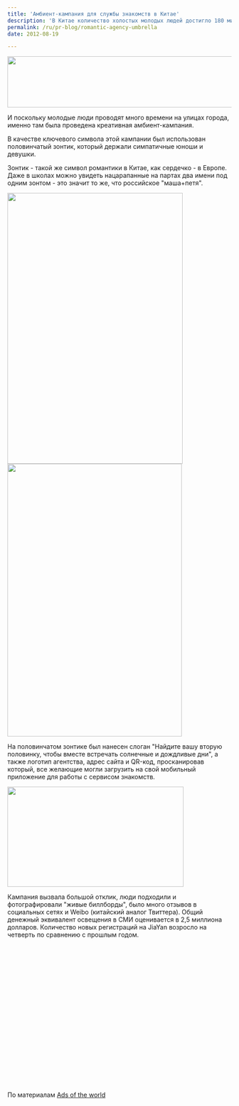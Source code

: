 ```yaml
---
title: 'Амбиент-кампания для службы знакомств в Китае'
description: 'В Китае количество холостых молодых людей достигло 180 миллионов. Традиционные агентства знакомств слишком смущают молодежь, так что для них была создана онлайн-служба знакомств JiaYuan (&quot;Счастливая судьба&quot;, или &quot;Ваша судьба&quot;).'
permalink: /ru/pr-blog/romantic-agency-umbrella
date: 2012-08-19

---
```


<img src="{{ site.assets }}/upload/dating-3.jpg" alt="" class="post__img" width="578" height="115">

И поскольку молодые люди проводят много времени на улицах города, именно там была проведена креативная амбиент-кампания.

В качестве ключевого символа этой кампании был использован половинчатый зонтик, который держали симпатичные юноши и девушки.

Зонтик - такой же символ романтики в Китае, как сердечко - в Европе. Даже в школах можно увидеть нацарапанные на партах два имени под одним зонтом - это значит то же, что российское "маша+петя".

<img src="{{ site.assets }}/upload/dating-2.jpg" alt="" class="post__img" width="394" height="609"><img src="{{ site.assets }}/upload/dating-1.jpg" alt="" class="post__img" width="392" height="613">

На половинчатом зонтике был нанесен слоган "Найдите вашу вторую половинку, чтобы вместе встречать солнечные и дождливые дни", а также логотип агентства, адрес сайта и QR-код, просканировав который, все желающие могли загрузить на свой мобильный приложение для работы с сервисом знакомств.

<img src="{{ site.assets }}/upload/dating-4.jpg" alt="" class="post__img" width="396" height="225">

Кампания вызвала большой отклик, люди подходили и фотографировали "живые биллборды", было много отзывов в социальных сетях и Weibo (китайский аналог Твиттера). Общий денежный эквивалент освещения в СМИ оценивается в 2,5 миллиона долларов. Количество новых регистраций на JiaYan возросло на четверть по сравнению с прошлым годом.

<object width="420" height="315"><param name="movie" value="http://www.youtube.com/v/kotMcaEnRgs?version=3&amp;hl=ru_RU"></param><param name="allowFullScreen" value="true"></param><param name="allowscriptaccess" value="always"></param><embed src="http://www.youtube.com/v/kotMcaEnRgs?version=3&amp;hl=ru_RU" type="application/x-shockwave-flash" width="420" height="315" allowscriptaccess="always" allowfullscreen="true"></embed></object>

По материалам <a href="http://adsoftheworld.com/">Ads of the world</a>

